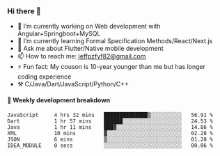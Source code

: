 ### Hi there 👋

- 🔭 I’m currently working on Web development with Angular+Springboot+MySQL
- 🌱 I’m currently learning Formal Specification Methods/React/Next.js
- 💬 Ask me about Flutter/Native mobile development
- 📫 How to reach me: jeffpzfyf82@gmail.com
- ⚡ Fun fact: My couson is 10-year younger than me but has longer coding experience
- ⚒️ C/Java/Dart/JavaScript/Python/C++


#### 📝 Weekly development breakdown

<!--START_SECTION:waka-->

```text
JavaScript     4 hrs 32 mins   ██████████████▒░░░░░░░░░░   56.91 %
Dart           1 hr 57 mins    ██████░░░░░░░░░░░░░░░░░░░   24.53 %
Java           1 hr 11 mins    ███▓░░░░░░░░░░░░░░░░░░░░░   14.86 %
XML            10 mins         ▓░░░░░░░░░░░░░░░░░░░░░░░░   02.28 %
JSON           6 mins          ▒░░░░░░░░░░░░░░░░░░░░░░░░   01.28 %
IDEA_MODULE    0 secs          ░░░░░░░░░░░░░░░░░░░░░░░░░   00.06 %
```

<!--END_SECTION:waka-->
